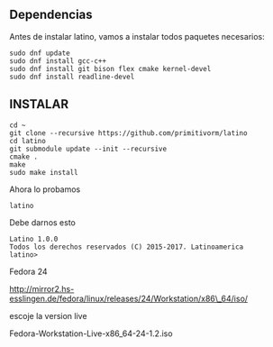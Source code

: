 ## Dependencias

Antes de instalar latino, vamos a instalar todos paquetes necesarios:

```
sudo dnf update
sudo dnf install gcc-c++
sudo dnf install git bison flex cmake kernel-devel
sudo dnf install readline-devel
```

## INSTALAR

```
cd ~
git clone --recursive https://github.com/primitivorm/latino
cd latino
git submodule update --init --recursive
cmake .
make
sudo make install
```

Ahora lo probamos

```
latino
```

Debe darnos esto

```
Latino 1.0.0
Todos los derechos reservados (C) 2015-2017. Latinoamerica
latino>
```

Fedora 24 

http://mirror2.hs-esslingen.de/fedora/linux/releases/24/Workstation/x86\_64/iso/

escoje la version live

Fedora-Workstation-Live-x86\_64-24-1.2.iso







